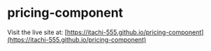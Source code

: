 # pricing-component

Visit the live site at: [https://itachi-555.github.io/pricing-component](https://itachi-555.github.io/pricing-component)
